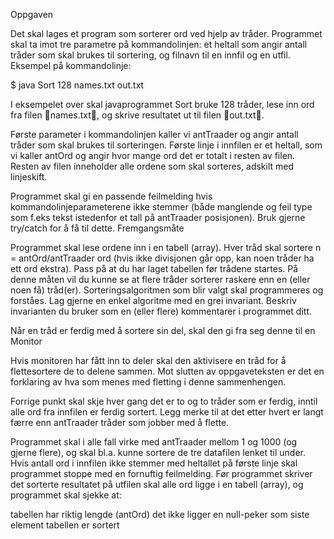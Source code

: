 Oppgaven

Det skal lages et program som sorterer ord ved hjelp av tråder. Programmet skal ta imot tre parametre på kommandolinjen: et heltall som angir antall tråder som skal brukes til sortering, og filnavn til en innfil og en utfil. Eksempel på kommandolinje:

$ java Sort 128 names.txt out.txt

I eksempelet over skal javaprogrammet Sort bruke 128 tråder, lese inn ord fra filen names.txt, og skrive resultatet ut til filen out.txt.

Første parameter i kommandolinjen kaller vi antTraader og angir antall tråder som skal brukes til sorteringen. Første linje i innfilen er et heltall, som vi kaller antOrd og angir hvor mange ord det er totalt i resten av filen. Resten av filen inneholder alle ordene som skal sorteres, adskilt med linjeskift.

Programmet skal gi en passende feilmelding hvis kommandolinjeparameterene ikke stemmer (både manglende og feil type som f.eks tekst istedenfor et tall på antTraader posisjonen). Bruk gjerne try/catch for å få til dette.
Fremgangsmåte

Programmet skal lese ordene inn i en tabell (array). Hver tråd skal sortere n = antOrd/antTraader ord (hvis ikke divisjonen går opp, kan noen tråder ha ett ord ekstra). Pass på at du har laget tabellen før trådene startes. På denne måten vil du kunne se at flere tråder sorterer raskere enn en (eller noen få) tråd(er). Sorteringsalgoritmen som blir valgt skal programmeres og forståes. Lag gjerne en enkel algoritme med en grei invariant. Beskriv invarianten du bruker som en (eller flere) kommentarer i programmet ditt.

Når en tråd er ferdig med å sortere sin del, skal den gi fra seg denne til en Monitor

Hvis monitoren har fått inn to deler skal den aktivisere en tråd for å flettesortere de to delene sammen. Mot slutten av oppgaveteksten er det en forklaring av hva som menes med fletting i denne sammenhengen.

Forrige punkt skal skje hver gang det er to og to tråder som er ferdig, inntil alle ord fra innfilen er ferdig sortert. Legg merke til at det etter hvert er langt færre enn antTraader tråder som jobber med å flette.

Programmet skal i alle fall virke med antTraader mellom 1 og 1000 (og gjerne flere), og skal bl.a. kunne sortere de tre datafilen lenket til under. Hvis antall ord i innfilen ikke stemmer med heltallet på første linje skal programmet stoppe med en fornuftig feilmelding. Før programmet skriver det sorterte resultatet på utfilen skal alle ord ligge i en tabell (array), og programmet skal sjekke at:

  tabellen har riktig lengde (antOrd)
  det ikke ligger en null-peker som siste element
  tabellen er sortert
